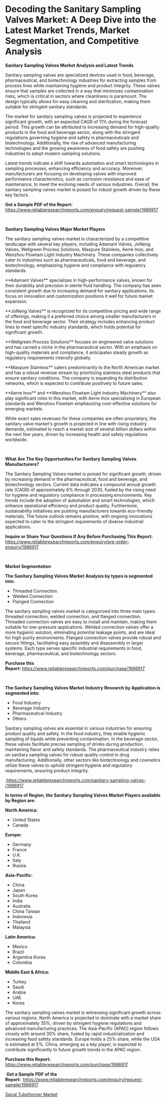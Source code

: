 <p><h1>Decoding the Sanitary Sampling Valves Market: A Deep Dive into the Latest Market Trends, Market Segmentation, and Competitive Analysis</h1></p><p><strong>Sanitary Sampling Valves Market Analysis and Latest Trends</strong></p>
<p><p>Sanitary sampling valves are specialized devices used in food, beverage, pharmaceutical, and biotechnology industries for extracting samples from process lines while maintaining hygiene and product integrity. These valves ensure that samples are collected in a way that minimizes contamination risks, which is critical in sectors where cleanliness is paramount. The design typically allows for easy cleaning and sterilization, making them suitable for stringent sanitary standards.</p><p>The market for sanitary sampling valves is projected to experience significant growth, with an expected CAGR of 11% during the forecast period. This growth can be attributed to increasing demand for high-quality products in the food and beverage sector, along with the stringent regulations governing hygiene and safety in pharmaceuticals and biotechnology. Additionally, the rise of advanced manufacturing technologies and the growing awareness of food safety are pushing industries to adopt modern sampling solutions. </p><p>Latest trends indicate a shift towards automation and smart technologies in sampling processes, enhancing efficiency and accuracy. Moreover, manufacturers are focusing on developing valves with improved performance characteristics, such as corrosion resistance and ease of maintenance, to meet the evolving needs of various industries. Overall, the sanitary sampling valves market is poised for robust growth driven by these key factors.</p></p>
<p><strong>Get a Sample PDF of the Report:&nbsp;</strong> <a href="https://www.reliableresearchreports.com/enquiry/request-sample/1986917?utm_campaign=2198&utm_medium=2&utm_source=Github&utm_content=ia&utm_term=20022025&utm_id=sanitary-sampling-valves">https://www.reliableresearchreports.com/enquiry/request-sample/1986917</a></p>
<p>&nbsp;</p>
<p><strong>Sanitary Sampling Valves Major Market Players</strong></p>
<p><p>The sanitary sampling valves market is characterized by a competitive landscape with several key players, including Adamant Valves, JoNeng Valves, Wellgreen Process Solutions, Maxpure Stainless, Aerre Inox, and Wenzhou Flowtam Light Industry Machinery. These companies collectively cater to industries such as pharmaceuticals, food and beverage, and biotechnology, emphasizing hygiene and compliance with regulatory standards.</p><p>**Adamant Valves** specializes in high-performance valves, known for their durability and precision in sterile fluid handling. The company has seen consistent growth due to increasing demand for sanitary applications. Its focus on innovation and customization positions it well for future market expansion.</p><p>**JoNeng Valves** is recognized for its competitive pricing and wide range of offerings, making it a preferred choice among smaller manufacturers in the food and beverage sector. Their strategy includes enhancing product lines to meet specific industry standards, which holds potential for significant growth.</p><p>**Wellgreen Process Solutions** focuses on engineered valve solutions and has carved a niche in the pharmaceutical sector. With an emphasis on high-quality materials and compliance, it anticipates steady growth as regulatory requirements intensify globally.</p><p>**Maxpure Stainless** caters predominantly to the North American market and has a robust revenue stream by prioritizing stainless steel products that ensure sanitary conditions. The company is expanding its distribution networks, which is expected to contribute positively to future sales.</p><p>**Aerre Inox** and **Wenzhou Flowtam Light Industry Machinery** also play significant roles in this market, with Aerre Inox specializing in European standards and Wenzhou Flowtam emphasizing cost-effective solutions for emerging markets.</p><p>While exact sales revenues for these companies are often proprietary, the sanitary valve market's growth is projected in line with rising industry demands, estimated to reach a market size of several billion dollars within the next few years, driven by increasing health and safety regulations worldwide.</p></p>
<p>&nbsp;</p>
<p><strong>What Are The Key Opportunities For Sanitary Sampling Valves Manufacturers?</strong></p>
<p><p>The Sanitary Sampling Valves market is poised for significant growth, driven by increasing demand in the pharmaceutical, food and beverage, and biotechnology sectors. Current data indicates a compound annual growth rate (CAGR) of approximately 6% through 2030, fueled by the rising need for hygiene and regulatory compliance in processing environments. Key trends include the adoption of automation and smart technologies, which enhance operational efficiency and product quality. Furthermore, sustainability initiatives are pushing manufacturers towards eco-friendly materials. The future outlook remains positive, with ongoing innovations expected to cater to the stringent requirements of diverse industrial applications.</p></p>
<p><strong>Inquire or Share Your Questions If Any Before Purchasing This Report:</strong> <a href="https://www.reliableresearchreports.com/enquiry/pre-order-enquiry/1986917?utm_campaign=2198&utm_medium=2&utm_source=Github&utm_content=ia&utm_term=20022025&utm_id=sanitary-sampling-valves">https://www.reliableresearchreports.com/enquiry/pre-order-enquiry/1986917</a></p>
<p>&nbsp;</p>
<p><strong>Market Segmentation</strong></p>
<p><strong>The Sanitary Sampling Valves Market Analysis by types is segmented into:</strong></p>
<p><ul><li>Threaded Connection</li><li>Welded Connection</li><li>Flanged Connection</li></ul></p>
<p><p>The sanitary sampling valves market is categorized into three main types: threaded connection, welded connection, and flanged connection. Threaded connection valves are easy to install and maintain, making them suitable for low-pressure applications. Welded connection valves offer a more hygienic solution, eliminating potential leakage points, and are ideal for high-purity environments. Flanged connection valves provide robust and secure fittings, facilitating easy assembly and disassembly in larger systems. Each type serves specific industrial requirements in food, beverage, pharmaceutical, and biotechnology sectors.</p></p>
<p><strong>Purchase this Report:&nbsp;</strong><a href="https://www.reliableresearchreports.com/purchase/1986917?utm_campaign=2198&utm_medium=2&utm_source=Github&utm_content=ia&utm_term=20022025&utm_id=sanitary-sampling-valves">https://www.reliableresearchreports.com/purchase/1986917</a></p>
<p>&nbsp;</p>
<p><strong>The Sanitary Sampling Valves Market Industry Research by Application is segmented into:</strong></p>
<p><ul><li>Food Industry</li><li>Beverage Industry</li><li>Pharmaceutical Industry</li><li>Others</li></ul></p>
<p><p>Sanitary sampling valves are essential in various industries for ensuring product quality and safety. In the food industry, they enable hygienic sampling of liquids while preventing contamination. In the beverage sector, these valves facilitate precise sampling of drinks during production, maintaining flavor and safety standards. The pharmaceutical industry relies on sanitary sampling valves for robust quality control in drug manufacturing. Additionally, other sectors like biotechnology and cosmetics utilize these valves to uphold stringent hygiene and regulatory requirements, ensuring product integrity.</p></p>
<p><a href="https://www.reliableresearchreports.com/sanitary-sampling-valves-r1986917?utm_campaign=2198&utm_medium=2&utm_source=Github&utm_content=ia&utm_term=20022025&utm_id=sanitary-sampling-valves">&nbsp;https://www.reliableresearchreports.com/sanitary-sampling-valves-r1986917</a></p>
<p><strong>In terms of Region, the Sanitary Sampling Valves Market Players available by Region are:</strong></p>
<p>
    <p> <strong> North America: </strong>
        <ul>
            <li>United States</li>
            <li>Canada</li>
        </ul>
        </p> 
    <p> <strong> Europe: </strong>
        <ul>
            <li>Germany</li>
            <li>France</li>
            <li>U.K.</li>
            <li>Italy</li>
            <li>Russia</li>
        </ul>
        </p> 
    <p> <strong> Asia-Pacific: </strong>
        <ul>
            <li>China</li>
            <li>Japan</li>
            <li>South Korea</li>
            <li>India</li>
            <li>Australia</li>
            <li>China Taiwan</li>
            <li>Indonesia</li>
            <li>Thailand</li>
            <li>Malaysia</li>
        </ul>
        </p> 
    <p> <strong> Latin America: </strong>
        <ul>
            <li>Mexico</li>
            <li>Brazil</li>
            <li>Argentina Korea</li>
            <li>Colombia</li>
        </ul>
        </p> 
    <p> <strong> Middle East & Africa: </strong>
        <ul>
            <li>Turkey</li>
            <li>Saudi</li>
            <li>Arabia</li>
            <li>UAE</li>
            <li>Korea</li>
        </ul>
    </p>
    </p>
<p><p>The sanitary sampling valves market is witnessing significant growth across various regions. North America is projected to dominate with a market share of approximately 35%, driven by stringent hygiene regulations and advanced manufacturing practices. The Asia-Pacific (APAC) region follows closely with around 30% share, fueled by rapid industrialization and increasing food safety standards. Europe holds a 25% share, while the USA is estimated at 5%. China, emerging as a key player, is expected to contribute significantly to future growth trends in the APAC region.</p></p>
<p><strong>Purchase this Report: </strong><a href="https://www.reliableresearchreports.com/purchase/1986917?utm_campaign=2198&utm_medium=2&utm_source=Github&utm_content=ia&utm_term=20022025&utm_id=sanitary-sampling-valves">https://www.reliableresearchreports.com/purchase/1986917</a></p>
<p>&nbsp;<strong>Get a Sample PDF of the Report:&nbsp;&nbsp;</strong><a href="https://www.reliableresearchreports.com/enquiry/request-sample/1986917?utm_campaign=2198&utm_medium=2&utm_source=Github&utm_content=ia&utm_term=20022025&utm_id=sanitary-sampling-valves">https://www.reliableresearchreports.com/enquiry/request-sample/1986917</a></p>
<p><strong></strong></p>
<p><p><a href="https://github.com/delindacallegari68/Market-Research-Report-List-1/blob/main/spiral-tubeformer-market.md?utm_campaign=2198&utm_medium=2&utm_source=Github&utm_content=ia&utm_term=20022025&utm_id=sanitary-sampling-valves">Spiral Tubeformer Market</a></p></p>
